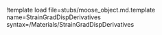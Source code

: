!template load file=stubs/moose_object.md.template name=StrainGradDispDerivatives syntax=/Materials/StrainGradDispDerivatives